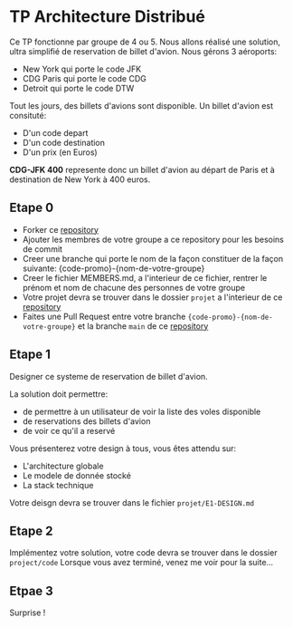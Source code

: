 # TP Architecture Distribué

Ce TP fonctionne par groupe de 4 ou 5.
Nous allons réalisé une solution, ultra simplifié de reservation de billet d'avion.
Nous gérons 3 aéroports:
- New York qui porte le code JFK
- CDG Paris qui porte le code CDG
- Detroit qui porte le code DTW

Tout les jours, des billets d'avions sont disponible.
Un billet d'avion est consituté:
- D'un code depart
- D'un code destination
- D'un prix (en Euros)

__CDG-JFK 400__ represente donc un billet d'avion au départ de Paris et à destination de New York à 400 euros.

## Etape 0

- Forker ce [repository](https://github.com/ESIEA-Distributed-Architecture/tp-architecture)
- Ajouter les membres de votre groupe a ce repository pour les besoins de commit
- Creer une branche qui porte le nom de la façon constituer de la façon suivante: {code-promo}-{nom-de-votre-groupe}
- Creer le fichier MEMBERS.md, a l'interieur de ce fichier, rentrer le prénom et nom de chacune des personnes de votre groupe
- Votre projet devra se trouver dans le dossier ```projet``` a l'interieur de ce [repository](https://github.com/ESIEA-Distributed-Architecture/tp-architecture)
- Faites une Pull Request entre votre branche ```{code-promo}-{nom-de-votre-groupe}``` et la branche ```main``` de ce [repository](https://github.com/ESIEA-Distributed-Architecture/tp-architecture)

## Etape 1

Designer ce systeme de reservation de billet d'avion.

La solution doit permettre:
- de permettre à un utilisateur de voir la liste des voles disponible
- de reservations des billets d'avion 
- de voir ce qu'il a reservé

Vous présenterez votre design à tous, vous êtes attendu sur:
- L'architecture globale
- Le modele de donnée stocké
- La stack technique

Votre deisgn devra se trouver dans le fichier ```projet/E1-DESIGN.md```

## Etape 2

Implémentez votre solution, votre code devra se trouver dans le dossier ```project/code```
Lorsque vous avez terminé, venez me voir pour la suite...

## Etpae 3

Surprise !
